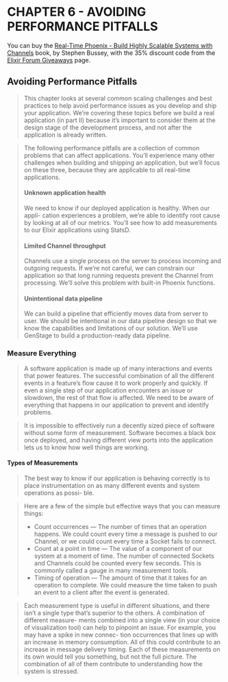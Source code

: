 # CHAPTER 6 - AVOIDING PERFORMANCE PITFALLS


You can buy the [Real-Time Phoenix - Build Highly Scalable Systems with Channels](https://pragprog.com/titles/sbsockets/real-time-phoenix/) book, by Stephen Bussey, with the 35% discount code from the [Elixir Forum Giveaways](https://elixirforum.com/t/elixir-forum-update-2022-the-100-000-issue/45299) page.


## Avoiding Performance Pitfalls

> This chapter looks at several common scaling challenges and best practices
> to help avoid performance issues as you develop and ship your application.
> We’re covering these topics before we build a real application (in part II)
> because it’s important to consider them at the design stage of the development
> process, and not after the application is already written.

> The following performance pitfalls are a collection of common problems that
> can affect applications. You’ll experience many other challenges when building
> and shipping an application, but we’ll focus on these three, because they are
> applicable to all real-time applications.
> 
> #### Unknown application health
> We need to know if our deployed application is healthy. When our appli-
> cation experiences a problem, we’re able to identify root cause by looking
> at all of our metrics. You’ll see how to add measurements to our Elixir
> applications using StatsD.
> 
> #### Limited Channel throughput
> Channels use a single process on the server to process incoming and
> outgoing requests. If we’re not careful, we can constrain our application
> so that long running requests prevent the Channel from processing. We’ll
> solve this problem with built-in Phoenix functions.
>
> #### Unintentional data pipeline
> We can build a pipeline that efficiently moves data from server to user.
> We should be intentional in our data pipeline design so that we know the
> capabilities and limitations of our solution. We’ll use GenStage to build
> a production-ready data pipeline.

### Measure Everything

> A software application is made up of many interactions and events that
> power features. The successful combination of all the different events in a
> feature’s flow cause it to work properly and quickly. If even a single step of
> our application encounters an issue or slowdown, the rest of that flow is
> affected. We need to be aware of everything that happens in our application
> to prevent and identify problems.

> It is impossible to effectively run a decently sized piece of software without
> some form of measurement. Software becomes a black box once deployed,
> and having different view ports into the application lets us to know how well
> things are working.

#### Types of Measurements

> The best way to know if our application is behaving correctly is to place
> instrumentation on as many different events and system operations as possi-
> ble.

> Here are a few of the simple but effective ways that you can measure things:
> * Count occurrences — The number of times that an operation happens. We
> could count every time a message is pushed to our Channel, or we could
> count every time a Socket fails to connect.
> * Count at a point in time — The value of a component of our system at a
> moment of time. The number of connected Sockets and Channels could
> be counted every few seconds. This is commonly called a gauge in many
> measurement tools.
> * Timing of operation — The amount of time that it takes for an operation
> to complete. We could measure the time taken to push an event to a client
> after the event is generated.

> Each measurement type is useful in different situations, and there isn’t a
> single type that’s superior to the others. A combination of different measure-
> ments combined into a single view (in your choice of visualization tool) can
> help to pinpoint an issue. For example, you may have a spike in new connec-
> tion occurrences that lines up with an increase in memory consumption. All
> of this could contribute to an increase in message delivery timing. Each of
> these measurements on its own would tell you something, but not the full
> picture. The combination of all of them contribute to understanding how the
> system is stressed.
